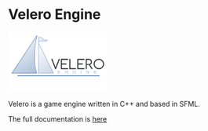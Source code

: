 # Velero Engine

<img src="docs/logo_long.jpg" alt="logo" width=200>

Velero is a game engine written in C++ and based in SFML.

The full documentation is [here](https://codedocs.xyz/MiguelMJ/Velero-Engine/)
